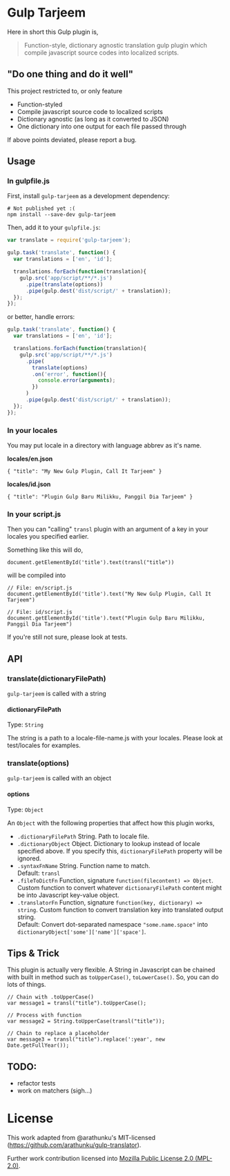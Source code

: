 # Gulp Tarjeem
Here in short this Gulp plugin is,
> Function-style, dictionary agnostic translation gulp plugin which compile
> javascript source codes into localized scripts.

## "Do one thing and do it well"
This project restricted to, or only feature
* Function-styled
* Compile javascript source code to localized scripts
* Dictionary agnostic (as long as it converted to JSON)
* One dictionary into one output for each file passed through

If above points deviated, please report a bug.

## Usage
### In gulpfile.js
First, install `gulp-tarjeem` as a development dependency:

```shell
# Not published yet :(
npm install --save-dev gulp-tarjeem
```

Then, add it to your `gulpfile.js`:

```javascript
var translate = require('gulp-tarjeem');

gulp.task('translate', function() {
  var translations = ['en', 'id'];

  translations.forEach(function(translation){
    gulp.src('app/script/**/*.js')
      .pipe(translate(options))
      .pipe(gulp.dest('dist/script/' + translation));
  });
});
```

or better, handle errors:
```javascript
gulp.task('translate', function() {
  var translations = ['en', 'id'];

  translations.forEach(function(translation){
    gulp.src('app/script/**/*.js')
      .pipe(
        translate(options)
        .on('error', function(){
          console.error(arguments);
        })
      )
      .pipe(gulp.dest('dist/script/' + translation));
  });
});
```

### In your locales
You may put locale in a directory with language abbrev as it's name.

**locales/en.json**
```
{ "title": "My New Gulp Plugin, Call It Tarjeem" }
```

**locales/id.json**
```
{ "title": "Plugin Gulp Baru Milikku, Panggil Dia Tarjeem" }
```


### In your script.js
Then you can "calling" `transl` plugin with an argument of a key in your locales
you specified earlier.

Something like this will do,
```
document.getElementById('title').text(transl("title"))
```

will be compiled into
```
// File: en/script.js
document.getElementById('title').text("My New Gulp Plugin, Call It Tarjeem")
```
```
// File: id/script.js
document.getElementById('title').text("Plugin Gulp Baru Milikku, Panggil Dia Tarjeem")
```

If you're still not sure, please look at tests.


## API
### translate(dictionaryFilePath)
`gulp-tarjeem` is called with a string

#### dictionaryFilePath
Type: `String`

The string is a path to a locale-file-name.js with your locales. Please look at test/locales for examples.

### translate(options)
`gulp-tarjeem` is called with an object

#### options
Type: `Object`

An `Object` with the following properties that affect how this plugin works,
* `.dictionaryFilePath` String. Path to locale file.
* `.dictionaryObject` Object. Dictionary to lookup instead of locale specified above.
  If you specify this, `dictionaryFilePath` property will be ignored.
* `.syntaxFnName` String. Function name to match.<br/>
  Default: `transl`
* `.fileToDictFn` Function, signature `function(filecontent) => Object`.
  Custom function to convert whatever `dictionaryFilePath` content might be into Javascript key-value object.
* `.translatorFn` Function, signature `function(key, dictionary) => string`.
  Custom function to convert translation key into translated output string. <br/>
  Default: Convert dot-separated namespace `"some.name.space"` into
    `dictionaryObject['some']['name']['space']`.

## Tips & Trick
This plugin is actually very flexible. A String in Javascript can be chained with
built in method such as `toUpperCase()`, `toLowerCase()`. So, you can do lots of things.

```
// Chain with .toUpperCase()
var message1 = transl("title").toUpperCase();

// Process with function
var message2 = String.toUpperCase(transl("title"));

// Chain to replace a placeholder
var message3 = transl("title").replace(':year', new Date.getFullYear());
```

## TODO:
- refactor tests
- work on matchers (sigh...)


# License
This work adapted from @arathunku's MIT-licensed (https://github.com/arathunku/gulp-translator).

Further work contribution licensed into [Mozilla Public License 2.0 (MPL-2.0)](https://www.mozilla.org/en-US/MPL/).
